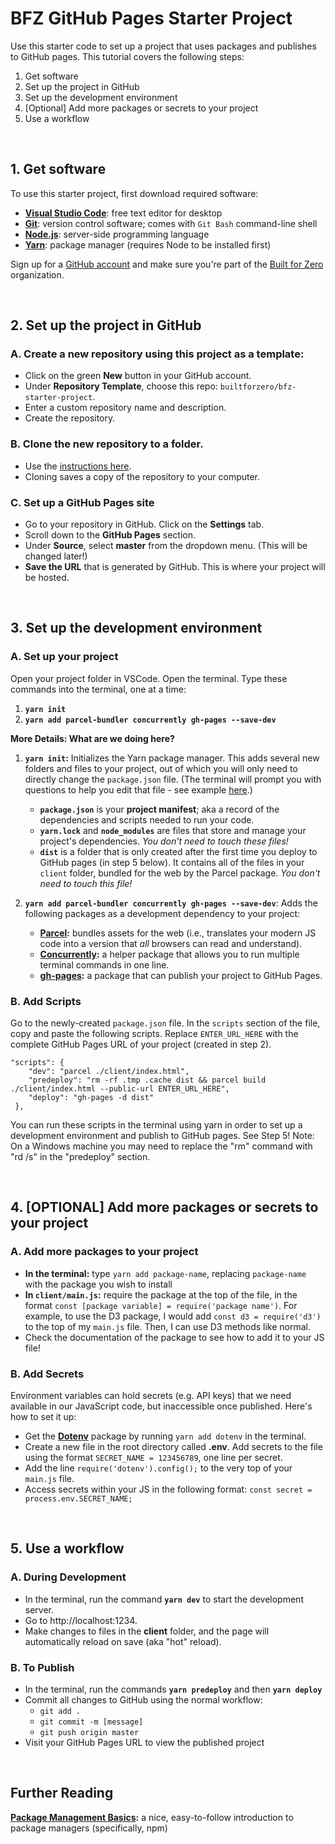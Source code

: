 # BFZ GitHub Pages Starter Project

Use this starter code to set up a project that uses packages and publishes to GitHub pages. This tutorial covers the following steps:

1. Get software
2. Set up the project in GitHub
3. Set up the development environment
4. [Optional] Add more packages or secrets to your project
5. Use a workflow


<br />

## 1. Get software

To use this starter project, first download required software:

- [**Visual Studio Code**](https://code.visualstudio.com/): free text editor for desktop
- [**Git**](https://git-scm.com/): version control software; comes with `Git Bash` command-line shell
- [**Node.js**](https://nodejs.org/en/): server-side programming language
- [**Yarn**](https://classic.yarnpkg.com/en/docs/install/#windows-stable): package manager (requires Node to be installed first)

Sign up for a [GitHub account](https://github.com/) and make sure you're part of the [Built for Zero](https://github.com/builtforzero) organization.

<br />

## 2. Set up the project in GitHub

### A. Create a new repository using this project as a template:

- Click on the green **New** button in your GitHub account.
- Under **Repository Template**, choose this repo: `builtforzero/bfz-starter-project`. 
- Enter a custom repository name and description. 
- Create the repository.

### B. Clone the new repository to a folder. 
- Use the [instructions here](https://docs.github.com/en/github/creating-cloning-and-archiving-repositories/cloning-a-repository).
- Cloning saves a copy of the repository to your computer.

### C. Set up a GitHub Pages site

- Go to your repository in GitHub. Click on the **Settings** tab.
- Scroll down to the **GitHub Pages** section.
- Under **Source**, select **master** from the dropdown menu. (This will be changed later!)
- **Save the URL** that is generated by GitHub. This is where your project will be hosted.

<br />

## 3. Set up the development environment

### A. Set up your project

Open your project folder in VSCode. Open the terminal. Type these commands into the terminal, one at a time:

1. **`yarn init`**
2. **`yarn add parcel-bundler concurrently gh-pages --save-dev`**

**More Details: What are we doing here?**

1. **`yarn init`:** Initializes the Yarn package manager. This adds several new folders and files to your project, out of which you will only need to directly change the `package.json` file. (The terminal will prompt you with questions to help you edit that file - see example [here](https://classic.yarnpkg.com/en/docs/cli/init/).)

    - **`package.json`** is your **project manifest**; aka a record of the dependencies and scripts needed to run your code.
    - **`yarn.lock`** and **`node_modules`** are files that store and manage your project's dependencies. *You don't need to touch these files!*
    - **`dist`** is a folder that is only created after the first time you deploy to GitHub pages (in step 5 below). It contains all of the files in your `client` folder, bundled for the web by the Parcel package. *You don't need to touch this file!*

2. **`yarn add parcel-bundler concurrently gh-pages --save-dev`**: Adds the following packages as a development dependency to your project:

    - **[Parcel](https://parceljs.org/):** bundles assets for the web (i.e., translates your modern JS code into a version that *all* browsers can read and understand).
    - **[Concurrently](https://www.npmjs.com/package/concurrently):** a helper package that allows you to run multiple terminal commands in one line.
    - **[gh-pages](https://www.npmjs.com/package/gh-pages):** a package that can publish your project to GitHub Pages.

### **B. Add Scripts**

Go to the newly-created `package.json` file. In the `scripts` section of the file, copy and paste the following scripts. Replace `ENTER_URL_HERE` with the complete GitHub Pages URL of your project (created in step 2). 
    
    "scripts": {
        "dev": "parcel ./client/index.html",
        "predeploy": "rm -rf .tmp .cache dist && parcel build ./client/index.html --public-url ENTER_URL_HERE",
        "deploy": "gh-pages -d dist"
     },

You can run these scripts in the terminal using yarn in order to set up a development environment and publish to GitHub pages. See Step 5!
Note: On a Windows machine you may need to replace the "rm" command with "rd /s" in the "predeploy" section.

<br />

## 4. [OPTIONAL] Add more packages or secrets to your project

### **A. Add more packages to your project**

- **In the terminal:** type `yarn add package-name`, replacing `package-name` with the package you wish to install
- **In `client/main.js`:** require the package at the top of the file, in the format `const [package variable] = require('package name')`. For example, to use the D3 package, I would add `const d3 = require('d3')` to the top of my `main.js` file. Then, I can use D3 methods like normal.
- Check the documentation of the package to see how to add it to your JS file!

### **B. Add Secrets**
Environment variables can hold secrets (e.g. API keys) that we need available in our JavaScript code, but inaccessible once published. Here's how to set it up:

- Get the **[Dotenv](https://www.npmjs.com/package/dotenv)** package by running `yarn add dotenv` in the terminal.
- Create a new file in the root directory called **.env**. Add secrets to the file using the format `SECRET_NAME = 123456789`, one line per secret.
- Add the line `require('dotenv').config();` to the very top of your `main.js` file.
- Access secrets within your JS in the following format: `const secret = process.env.SECRET_NAME;`

<br />

## 5. Use a workflow

### **A. During Development**

- In the terminal, run the command **`yarn dev`** to start the development server.
- Go to http://localhost:1234.
- Make changes to files in the **client** folder, and the page will automatically reload on save (aka "hot" reload).

### **B. To Publish**

- In the terminal, run the commands **`yarn predeploy`** and then **`yarn deploy`**
- Commit all changes to GitHub using the normal workflow: 
  - `git add .`
  - `git commit -m [message]`
  - `git push origin master`
- Visit your GitHub Pages URL to view the published project

<br />

## Further Reading

**[Package Management Basics](https://developer.mozilla.org/en-US/docs/Learn/Tools_and_testing/Understanding_client-side_tools/Package_management):** a nice, easy-to-follow introduction to package managers (specifically, npm)
